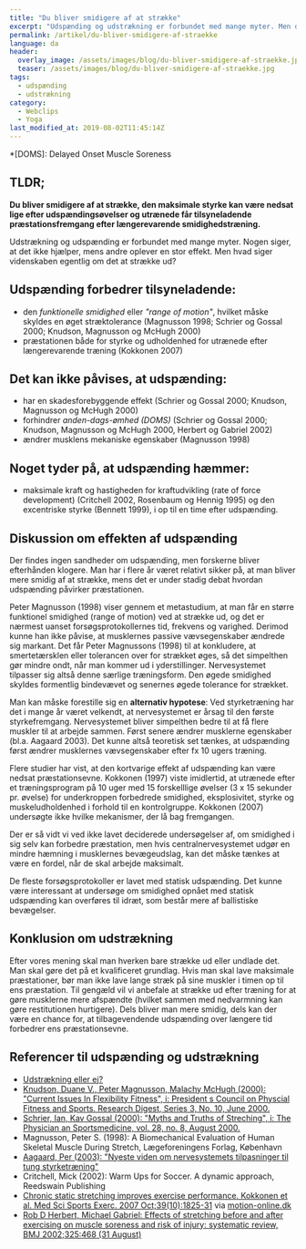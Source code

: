 ```yaml
---
title: "Du bliver smidigere af at strække"
excerpt: "Udspænding og udstrækning er forbundet med mange myter. Men du bliver smidigere af at strække ud!"
permalink: /artikel/du-bliver-smidigere-af-straekke
language: da
header:
  overlay_image: /assets/images/blog/du-bliver-smidigere-af-straekke.jpg
  teaser: /assets/images/blog/du-bliver-smidigere-af-straekke.jpg
tags:
  - udspænding
  - udstrækning
category:
  - Webclips
  - Yoga
last_modified_at: 2019-08-02T11:45:14Z
---
```


*[DOMS]: Delayed Onset Muscle Soreness

## TLDR;

**Du bliver smidigere af at strække, den maksimale styrke kan være nedsat lige efter udspændingsøvelser og utrænede får tilsyneladende præstationsfremgang efter længerevarende smidighedstræning.**

Udstrækning og udspænding er forbundet med mange myter. Nogen siger, at det ikke hjælper, mens andre oplever en stor effekt. Men hvad siger videnskaben egentlig om det at strække ud?

## Udspænding forbedrer tilsyneladende:

- den _funktionelle smidighed_ eller _"range of motion"_, hvilket måske skyldes en øget stræktolerance (Magnusson 1998; Schrier og Gossal 2000; Knudson, Magnusson og McHugh 2000)
- præstationen både for styrke og udholdenhed for utrænede efter længerevarende træning (Kokkonen 2007)

## Det kan ikke påvises, at udspænding:

- har en skadesforebyggende effekt (Schrier og Gossal 2000; Knudson, Magnusson og McHugh 2000)
- forhindrer _anden-dags-ømhed (DOMS)_ (Schrier og Gossal 2000; Knudson, Magnusson og McHugh 2000, Herbert og Gabriel 2002)
- ændrer musklens mekaniske egenskaber (Magnusson 1998)

## Noget tyder på, at udspænding hæmmer:

- maksimale kraft og hastigheden for kraftudvikling (rate of force development) (Critchell 2002, Rosenbaum og Hennig 1995) og den excentriske styrke (Bennett 1999), i op til en time efter udspænding.

## Diskussion om effekten af udspænding

Der findes ingen sandheder om udspænding, men forskerne bliver efterhånden klogere. Man har i flere år været relativt sikker på, at man bliver mere smidig af at strække, mens det er under stadig debat hvordan udspænding påvirker præstationen.

Peter Magnusson (1998) viser gennem et metastudium, at man får en større funktionel smidighed (range of motion) ved at strække ud, og det er nærmest uanset forsøgsprotokollernes tid, frekvens og varighed. Derimod kunne han ikke påvise, at musklernes passive vævsegenskaber ændrede sig markant. Det får Peter Magnussons (1998) til at konkludere, at smertetærsklen eller tolerancen over for strækket øges, så det simpelthen gør mindre ondt, når man kommer ud i yderstillinger. Nervesystemet tilpasser sig altså denne særlige træningsform. Den øgede smidighed skyldes formentlig bindevævet og senernes øgede tolerance for strækket.

Man kan måske forestille sig en **alternativ hypotese**: Ved styrketræning har det i mange år været velkendt, at nervesystemet er årsag til den første styrkefremgang. Nervesystemet bliver simpelthen bedre til at få flere muskler til at arbejde sammen. Først senere ændrer musklerne egenskaber (bl.a. Aagaard 2003). Det kunne altså teoretisk set tænkes, at udspænding først ændrer musklernes vævsegenskaber efter fx 10 ugers træning.

Flere studier har vist, at den kortvarige effekt af udspænding kan være nedsat præstationsevne. Kokkonen (1997) viste imidlertid, at utrænede efter et træningsprogram på 10 uger med 15 forskelllige øvelser (3 x 15 sekunder pr. øvelse) for underkroppen forbedrede smidighed, eksplosivitet, styrke og muskeludholdenhed i forhold til en kontrolgruppe. Kokkonen (2007) undersøgte ikke hvilke mekanismer, der lå bag fremgangen.

Der er så vidt vi ved ikke lavet deciderede undersøgelser af, om smidighed i sig selv kan forbedre præstation, men hvis centralnervesystemet udgør en mindre hæmning i musklernes bevægeudslag, kan det måske tænkes at være en fordel, når de skal arbejde maksimalt.

De fleste forsøgsprotokoller er lavet med statisk udspænding. Det kunne være interessant at undersøge om smidighed opnået med statisk udspænding kan overføres til idræt, som består mere af ballistiske bevægelser.

## Konklusion om udstrækning

Efter vores mening skal man hverken bare strække ud eller undlade det. Man skal gøre det på et kvalificeret grundlag. Hvis man skal lave maksimale præstationer, bør man ikke lave lange stræk på sine muskler i timen op til ens præstation. Til gengæld vil vi anbefale at strække ud efter træning for at gøre musklerne mere afspændte (hvilket sammen med nedvarmning kan gøre restitutionen hurtigere). Dels bliver man mere smidig, dels kan der være en chance for, at tilbagevendende udspænding over længere tid forbedrer ens præstationsevne.

## Referencer til udspænding og udstrækning

- [Udstrækning eller ej?](http://www.helseform.dk/index.php?option=com_content&view=article&id=85:udstraekning-eller-ej&catid=57:traening)
- [Knudson, Duane V., Peter Magnusson, Malachy McHugh (2000): "Current Issues In Flexibility Fitness", i: President s Council on Physcial Fitness and Sports. Research Digest, Series 3, No. 10, June 2000.](http://www.presidentschallenge.org/misc/news_research/research_digests/59131a.pdf)
- [Schrier, Ian, Kav Gossal (2000): "Myths and Truths of Streching", i: The Physician an Sportsmedicine, vol. 28, no. 8, August 2000.](http://www.physsportsmed.com/issues/2000/08_00/shrier.htm)
- Magnusson, Peter S. (1998): A Biomechanical Evaluation of Human Skeletal Muscle During Stretch, Lægeforeningens Forlag, København
- [Aagaard, Per (2003): "Nyeste viden om nervesystemets tilpasninger til tung styrketræning"](http://www.motion-online.dk/styrketraening/styrke_-_artikler/nyeste_viden_om_nervesystemets_tilpasninger_til_tung_styrketraening/)
- Critchell, Mick (2002): Warm Ups for Soccer. A dynamic approach, Reedswain Publishing
- [Chronic static stretching improves exercise performance. Kokkonen et al. Med Sci Sports Exerc. 2007 Oct;39(10):1825-31](http://www.ncbi.nlm.nih.gov/sites/entrez?Db=pubmed&Cmd=ShowDetailView&TermToSearch=17909411&ordinalpos=1&itool=EntrezSystem2.PEntrez.Pubmed.Pubmed_ResultsPanel.Pubmed_RVDocSum) via [motion-online.dk](https://www.motion-online.dk/udstraekning-oeger-praestationsevnen/)
- [Rob D Herbert, Michael Gabriel: Effects of stretching before and after exercising on muscle soreness and risk of injury: systematic review, BMJ 2002;325:468 (31 August)](http://www.bmj.com/cgi/content/abstract/325/7362/468)
